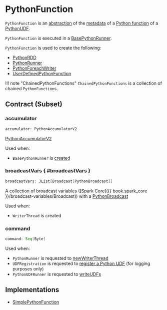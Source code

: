 # PythonFunction

`PythonFunction` is an [abstraction](#contract) of the [metadata](#implementations) of a [Python function](sql/PythonUDF.md#func) of a [PythonUDF](sql/PythonUDF.md).

`PythonFunction` is executed in a [BasePythonRunner](runners/BasePythonRunner.md).

`PythonFunction` is used to create the following:

* [PythonRDD](PythonRDD.md#func)
* [PythonRunner](PythonRunner.md#apply)
* [PythonForeachWriter](PythonForeachWriter.md#func)
* [UserDefinedPythonFunction](sql/UserDefinedPythonFunction.md#func)

!!! note "ChainedPythonFunctions"
    `ChainedPythonFunctions` is a collection of chained `PythonFunction`s.

## Contract (Subset)

### accumulator

```scala
accumulator: PythonAccumulatorV2
```

[PythonAccumulatorV2](PythonAccumulatorV2.md)

Used when:

* `BasePythonRunner` is [created](runners/BasePythonRunner.md#accumulator)

### broadcastVars { #broadcastVars }

```scala
broadcastVars: JList[Broadcast[PythonBroadcast]]
```

A collection of broadcast variables ([Spark Core]({{ book.spark_core }}/broadcast-variables/Broadcast)) with a [PythonBroadcast](PythonBroadcast.md)

Used when:

* `WriterThread` is created

### command

```scala
command: Seq[Byte]
```

Used when:

* `PythonRunner` is requested to [newWriterThread](PythonRunner.md#newWriterThread)
* `UDFRegistration` is requested to [register a Python UDF](sql/UDFRegistration.md#registerPython) (for logging purposes only)
* `PythonUDFRunner` is requested to [writeUDFs](runners/PythonUDFRunner.md#writeUDFs)

## Implementations

* [SimplePythonFunction](SimplePythonFunction.md)
